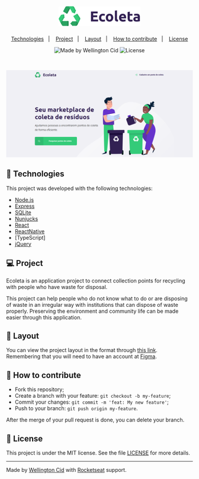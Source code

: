 <h1 align="center">
    <img alt="Ecoleta" title="Ecoleta" src="./public/assets/logo.svg" width="220px" />
</h1>

<p align="center">
  <a href="#rocket-technologies">Technologies</a>&nbsp;&nbsp;&nbsp;|&nbsp;&nbsp;&nbsp;
  <a href="#-project">Project</a>&nbsp;&nbsp;&nbsp;|&nbsp;&nbsp;&nbsp;
  <a href="#-layout">Layout</a>&nbsp;&nbsp;&nbsp;|&nbsp;&nbsp;&nbsp;
  <a href="#-how-contribute">How to contribute</a>&nbsp;&nbsp;&nbsp;|&nbsp;&nbsp;&nbsp;
  <a href="#memo-license">License</a>
</p>

<p align="center">
 <img alt="Made by Wellington Cid" src="https://img.shields.io/badge/made%20by-Wellington%20Cid-%23F8952D">

  <img alt="License" src="https://img.shields.io/static/v1?label=license&message=MIT&color=7159c1&labelColor=000000">
</p>

<br>

<p align="center">
    <img alt="Ecoleta" src="assets/ecoleta.png" widht="100%">
</p>

## 🚀 Technologies

This project was developed with the following technologies:

* [Node.js]
* [Express]
* [SQLite]
* [Nunjucks]
* [React]
* [ReactNative]
* [TypeScript]
* [jQuery] 

## 💻 Project

Ecoleta is an application project to connect collection points for recycling with people who have waste for disposal.

This project can help people who do not know what to do or are disposing of waste in an irregular way with institutions that can dispose of waste properly. Preserving the environment and community life can be made easier through this application.

## 🔖 Layout
You can view the project layout in the format through [this link](<https://www.figma.com/file/Byw4X5etg8VCmezueyhzkC/Ecoleta-(Starter)?node-id=136%3A546>). Remembering that you will need to have an account at [Figma]. 

## 🤔 How to contribute

- Fork this repository;
- Create a branch with your feature: `git checkout -b my-feature`;
- Commit your changes: `git commit -m 'feat: My new feature'`;
- Push to your branch: `git push origin my-feature`.

After the merge of your pull request is done, you can delete your branch.

## :memo: License

This project is under the MIT license. See the file [LICENSE](LICENSE) for more details.

----

Made by [Wellington Cid](https://linkedin.com/in/wellingtoncid) with [Rocketseat](https://rocketseat.com.br) support.



   [ecoleta]: <https://github.com/wellingtoncid/Ecoleta>
   [React]: <https://reactjs.org/>
   [ReactNative]: <https://facebook.github.io/react-native/>
   [TypeSript]: <https://www.typescriptlang.org/>
   [Express]:<https://expressjs.com/>
   [Node.js]: <http://nodejs.org>
   [jQuery]: <http://jquery.com>
   [@wellingtoncid]: <http://twitter.com/wellingtoncid>
   [@wellingtoncid/in]: <http://linkedin.com/in/wellingtoncid>
   [SQLite]: <https://www.sqlite.org/index.html>
   [Nunjucks]: <https://mozilla.github.io/nunjucks/>
   [Figma]: <https://figma.com/>
